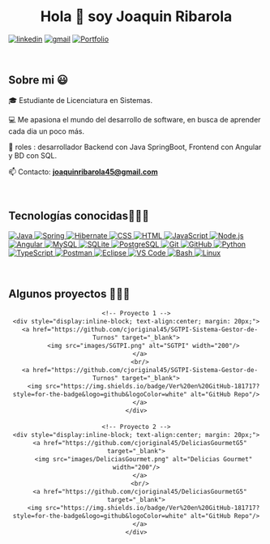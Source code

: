 <h1 align="center">Hola 👋  soy Joaquin Ribarola </h1> 

<p align="left">
<a href="https://www.linkedin.com/in/joaquin-ribarola-765577347" target="blank"><img src="https://img.shields.io/badge/LinkedIn-0077B5?style=for-the-badge&logo=linkedin&logoColor=white" alt="linkedin"/></a>
<a href = "joaquinribarola45@gmail.com" target="blank"><img src="https://img.shields.io/badge/Gmail-D14836?style=for-the-badge&logo=gmail&logoColor=white" alt="gmail"  /></a>
<a href="https://joaquinribarola.vercel.app" target="_blank">
    <img src="https://img.shields.io/badge/Portfolio-000000?style=for-the-badge&logo=vercel&logoColor=white" alt="Portfolio"/>
 </a>
  </p>
<br>
<h2>Sobre mi 😃</h2>
<!--Intro start-->

<p align="left">
🎓 Estudiante de Licenciatura en Sistemas.

💻 Me apasiona el mundo del desarrollo de software, en busca de aprender cada dia un poco más.

📝 roles : desarrollador Backend con Java SpringBoot, Frontend con Angular y BD con SQL.

📫 Contacto: **joaquinribarola45@gmail.com**
<!--Intro end-->
  </p>
<br>

<h2 >Tecnologías conocidas👨🏻‍💻</h2>
<!--tech stack icons-->
<p align="left">
  <a href="https://skillicons.dev/icons?i=java">
    <img src="https://skillicons.dev/icons?i=java" title="Java" />
  </a>
  <a href="https://skillicons.dev/icons?i=spring">
    <img src="https://skillicons.dev/icons?i=spring" title="Spring" />
  </a>
  <a href="https://skillicons.dev/icons?i=hibernate">
    <img src="https://skillicons.dev/icons?i=hibernate" title="Hibernate" />
  </a>
  <a href="https://skillicons.dev/icons?i=css">
    <img src="https://skillicons.dev/icons?i=css" title="CSS" />
  </a>
  <a href="https://skillicons.dev/icons?i=html">
    <img src="https://skillicons.dev/icons?i=html" title="HTML" />
  </a>
  <a href="https://skillicons.dev/icons?i=js">
    <img src="https://skillicons.dev/icons?i=js" title="JavaScript" />
  </a>
  <a href="https://skillicons.dev/icons?i=nodejs">
    <img src="https://skillicons.dev/icons?i=nodejs" title="Node.js" />
  </a>
  <a href="https://skillicons.dev/icons?i=angular">
    <img src="https://skillicons.dev/icons?i=angular" title="Angular" />
  </a>
  <a href="https://skillicons.dev/icons?i=mysql">
    <img src="https://skillicons.dev/icons?i=mysql" title="MySQL" />
  </a>
  <a href="https://skillicons.dev/icons?i=sqlite">
    <img src="https://skillicons.dev/icons?i=sqlite" title="SQLite" />
  </a>
  <a href="https://skillicons.dev/icons?i=postgresql">
    <img src="https://skillicons.dev/icons?i=postgresql" title="PostgreSQL" />
  </a>
  <a href="https://skillicons.dev/icons?i=git">
    <img src="https://skillicons.dev/icons?i=git" title="Git" />
  </a>
  <a href="https://skillicons.dev/icons?i=github">
    <img src="https://skillicons.dev/icons?i=github" title="GitHub" />
  </a>
  <a href="https://skillicons.dev/icons?i=py">
    <img src="https://skillicons.dev/icons?i=py" title="Python" />
  </a>
  <a href="https://skillicons.dev/icons?i=materialui">
    <img src="https://skillicons.dev/icons?i=typescript" title="TypeScript" />
  </a>
  <a href="https://skillicons.dev/icons?i=postman">
    <img src="https://skillicons.dev/icons?i=postman" title="Postman" />
  </a>
  <a href="https://skillicons.dev/icons?i=eclipse">
    <img src="https://skillicons.dev/icons?i=eclipse" title="Eclipse" />
  </a>
  <a href="https://skillicons.dev/icons?i=vscode">
    <img src="https://skillicons.dev/icons?i=vscode" title="VS Code" />
  </a>
  <a href="https://skillicons.dev/icons?i=bash">
    <img src="https://skillicons.dev/icons?i=bash" title="Bash" />
  </a>
  <a href="https://skillicons.dev/icons?i=linux">
    <img src="https://skillicons.dev/icons?i=linux" title="Linux" />
  </a>
</p>
<br>

<!-------------------------->
<div id="proyectos">
  <h2>Algunos proyectos 👨🏻‍💻</h2>

  <div align="center">

    <!-- Proyecto 1 -->
    <div style="display:inline-block; text-align:center; margin: 20px;">
      <a href="https://github.com/cjoriginal45/SGTPI-Sistema-Gestor-de-Turnos" target="_blank">
        <img src="images/SGTPI.png" alt="SGTPI" width="200"/>
      </a>
      <br/>
      <a href="https://github.com/cjoriginal45/SGTPI-Sistema-Gestor-de-Turnos" target="_blank">
        <img src="https://img.shields.io/badge/Ver%20en%20GitHub-181717?style=for-the-badge&logo=github&logoColor=white" alt="GitHub Repo"/>
      </a>
    </div>

    <!-- Proyecto 2 -->
    <div style="display:inline-block; text-align:center; margin: 20px;">
      <a href="https://github.com/cjoriginal45/DeliciasGourmetG5" target="_blank">
        <img src="images/DeliciasGourmet.png" alt="Delicias Gourmet" width="200"/>
      </a>
      <br/>
      <a href="https://github.com/cjoriginal45/DeliciasGourmetG5" target="_blank">
        <img src="https://img.shields.io/badge/Ver%20en%20GitHub-181717?style=for-the-badge&logo=github&logoColor=white" alt="GitHub Repo"/>
      </a>
    </div>

  </div>
</div>




</p>        
<!--- stats (end) -->
